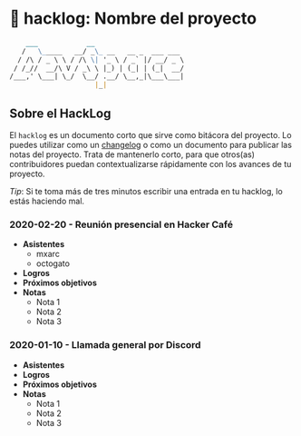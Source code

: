 # 📑 hacklog: Nombre del proyecto

```md
    ___            __
   /   \_____   __/ _\_ __   __ _  ___ ___
  / /\ / _ \ \ / /\ \| '_ \ / _` |/ __/ _ \
 / /_//  __/\ V / _\ \ |_) | (_| | (_|  __/
/___,' \___| \_/  \__/ .__/ \__,_|\___\___|
                     |_|
```

## Sobre el HackLog

El `hacklog` es un documento corto que sirve como bitácora del proyecto. Lo puedes utilizar como un [changelog](https://en.wikipedia.org/wiki/Changelog) o como un documento para publicar las notas del proyecto. Trata de mantenerlo corto, para que otros(as) contribuidores puedan contextualizarse rápidamente con los avances de tu proyecto.

_Tip_: Si te toma más de tres minutos escribir una entrada en tu hacklog, lo estás haciendo mal.

### 2020-02-20 - Reunión presencial en Hacker Café

* **Asistentes**
  * mxarc
  * octogato
* **Logros**
* **Próximos objetivos**
* **Notas**
  * Nota 1
  * Nota 2
  * Nota 3

### 2020-01-10 - Llamada general por Discord

* **Asistentes**
* **Logros**
* **Próximos objetivos**
* **Notas**
  * Nota 1
  * Nota 2
  * Nota 3
